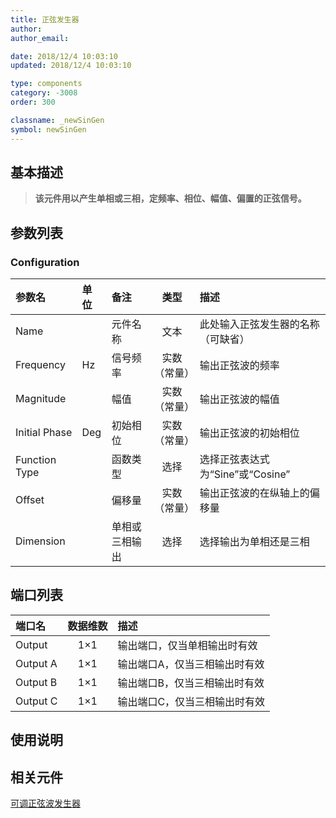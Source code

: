 ```yaml
---
title: 正弦发生器
author: 
author_email:

date: 2018/12/4 10:03:10
updated: 2018/12/4 10:03:10

type: components
category: -3008
order: 300

classname: _newSinGen
symbol: newSinGen
---
```

## 基本描述


> **该元件用以产生单相或三相，定频率、相位、幅值、偏置的正弦信号。**

## 参数列表
### Configuration
| 参数名 | 单位 | 备注 | 类型 | 描述 |
| :--- | :--- | :--- | :--: | :--- |
| Name |  | 元件名称 | 文本 | 此处输入正弦发生器的名称（可缺省） |
| Frequency | Hz | 信号频率 | 实数（常量） | 输出正弦波的频率 |
| Magnitude |  | 幅值 | 实数（常量） | 输出正弦波的幅值 |
| Initial Phase | Deg | 初始相位 | 实数（常量） | 输出正弦波的初始相位 |
| Function Type |  | 函数类型 | 选择 | 选择正弦表达式为“Sine”或“Cosine”  |
| Offset |  | 偏移量 | 实数（常量） | 输出正弦波的在纵轴上的偏移量 |
| Dimension |  | 单相或三相输出 | 选择 | 选择输出为单相还是三相 |


## 端口列表

| 端口名 | 数据维数 | 描述 |
| :--- | :--:  | :--- |
| Output | 1×1 |输出端口，仅当单相输出时有效 |
| Output A | 1×1 |输出端口A，仅当三相输出时有效 |
| Output B | 1×1 |输出端口B，仅当三相输出时有效 |
| Output C | 1×1 |输出端口C，仅当三相输出时有效 |

## 使用说明



## 相关元件

[可调正弦波发生器](../AFPMGen/index.md)
